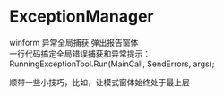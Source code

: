 # ExceptionManager  
winform 异常全局捕获 弹出报告窗体  
一行代码搞定全局错误捕获和异常提示：  
RunningExceptionTool.Run(MainCall, SendErrors, args);  
  
顺带一些小技巧，比如，让模式窗体始终处于最上层  
